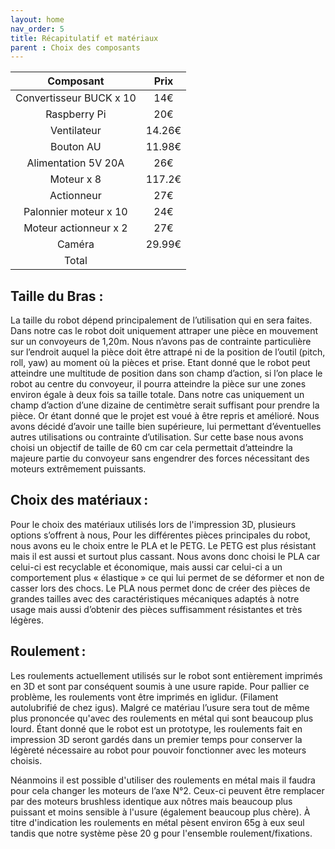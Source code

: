 ```yaml
---
layout: home
nav_order: 5
title: Récapitulatif et matériaux
parent : Choix des composants
---
```


| Composant | Prix |
|:-:|:-:|
| Convertisseur BUCK x 10 | 14€ | 
| Raspberry Pi | 20€ | 
| Ventilateur |  14.26€ | 
| Bouton AU | 11.98€ | 
| Alimentation 5V 20A | 26€ | 
| Moteur x 8 | 117.2€ | 
| Actionneur |  27€ |
| Palonnier moteur x 10|  24€ | 
| Moteur actionneur x 2|  27€ | 
| Caméra  | 29.99€ | 
|Total||

## Taille du Bras :  

La taille du robot dépend principalement de l’utilisation qui en sera faites. Dans notre cas le robot doit uniquement attraper une pièce en mouvement sur un convoyeurs de 1,20m. Nous n’avons pas de contrainte particulière sur l’endroit auquel la pièce doit être attrapé ni de la position de l’outil (pitch, roll, yaw) au moment où la pièces et prise. Etant donné que le robot peut atteindre une multitude de position dans son champ d’action, si l’on place le robot au centre du convoyeur, il pourra atteindre la pièce sur une zones environ égale à deux fois sa taille totale. Dans notre cas uniquement un champ d’action d’une dizaine de centimètre serait suffisant pour prendre la pièce. Or étant donné que le projet est voué à être repris et amélioré. Nous avons décidé d’avoir une taille bien supérieure, lui permettant d’éventuelles autres utilisations ou contrainte d’utilisation. Sur cette base nous avons choisi un objectif de taille de 60 cm car cela permettait d’atteindre la majeure partie du convoyeur sans engendrer des forces nécessitant des moteurs extrêmement puissants. 

## Choix des matériaux :   

Pour le choix des matériaux utilisés lors de l'impression 3D, plusieurs options s’offrent à nous, Pour les différentes pièces principales du robot, nous avons eu le choix entre le PLA et le PETG. Le PETG est plus résistant mais il est aussi et surtout plus cassant. Nous avons donc choisi le PLA car celui-ci est recyclable et économique, mais aussi car celui-ci a un comportement plus « élastique » ce qui lui permet de se déformer et non de casser lors des chocs.
Le PLA nous permet donc de créer des pièces de grandes tailles avec des caractéristiques mécaniques adaptés à notre usage mais aussi d’obtenir des pièces suffisamment résistantes et très légères.
   


## Roulement :  

Les roulements actuellement utilisés sur le robot sont entièrement imprimés en 3D et sont par conséquent soumis à une usure rapide. Pour pallier ce problème, les roulements vont être imprimés en iglidur. (Filament autolubrifié de chez igus). Malgré ce matériau l’usure sera tout de même plus prononcée qu'avec des roulements en métal qui sont beaucoup plus lourd. Étant donné que le robot est un prototype, les roulements fait en impression 3D seront gardés dans un premier temps pour conserver la légèreté nécessaire au robot pour pouvoir fonctionner avec les moteurs choisis.   

Néanmoins il est possible d'utiliser des roulements en métal mais il faudra pour cela changer les moteurs de l’axe N°2. Ceux-ci peuvent être remplacer par des moteurs brushless identique aux nôtres mais beaucoup plus puissant et moins sensible à l'usure (également beaucoup plus chère). À titre d'indication les roulements en métal pèsent environ 65g à eux seul tandis que notre système pèse 20 g pour l'ensemble roulement/fixations.   

